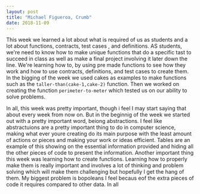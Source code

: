 ```yaml
---
layout: post
title: "Michael Figueroa, Crumb"
date: 2018-11-09
---
```


This week we learned a lot about what is required of us as students and a lot about functions, contracts, test cases
, and definitions. AS students, we're need to know how to make unique functions that do a specific tast to succeed in class as well as make a final project involving it later down the line. We're learning how to, by using pre made functions to see how they work and how to use contracts, definitions, and test cases to create them. In the bigging of the week we used cakes as examples to make functions such as the ```taller-than(cake-1,cake-2)``` function. Then we worked on creating the function ```perimeter-to-meter``` which tested us on our ability to solve problems.


In all, this week was pretty important, though i feel I may start saying that about every week from now on.
But in the beginnig of the week we started out with a pretty important word, beiong abstractions. I feel like abstractuions are a pretty important thing to do in computer science, making what ever youre creating do its main purpose with the least amount of actions or pieces and making your work or ideas efficient.  Tables are an example of this showing on the essential information provided and hiding all the other pieces of code to present the information. Another important thing this week was learning how to create functions. Learning how to properly make them is really important and involves a lot of thinking and problem solving which will make them challenging but hopefully I get the hang of them. My biggest problem is bopoleans I feel becaus eof the extra pieces of code it requires compared to other data. In all
